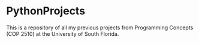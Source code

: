 # PythonProjects
This is a repository of all my previous projects from Programming Concepts (COP 2510) at the University of South Florida.
